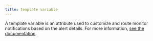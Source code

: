```yaml
---
title: template variable
---
```

A template variable is an attribute used to customize and route monitor notifications based on the alert details.
For more information, <a href="https://docs.datadoghq.com/monitors/notify/variables/?tab=is_alert">see the documentation</a>.